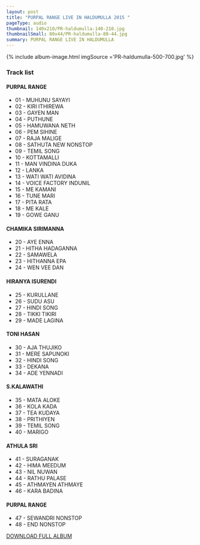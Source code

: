 ```yaml
---
layout: post
title: "PURPAL RANGE LIVE IN HALDUMULLA 2015 "
pageType: audio
thumbnail: 140x210/PR-haldumulla-140-210.jpg
thumbnailSmall: 80x44/PR-haldumulla-80-44.jpg
summary: PURPAL RANGE LIVE IN HALDUMULLA
---
```


<div class="ab-player" data-boourl="https://audioboom.com/publishing/playlist/v3?autoplay=false&boo_content_type=playlist&data_for_content_type=1277882&image_option=small&link_color=%2358d1eb&player_theme=light&show_title=true&src=https%3A%2F%2Fapi.audioboom.com%2Fplaylists%2F1277882-purple-range-live-in-haldumulla-2015" data-boowidth="100%" data-maxheight="285" data-iframestyle="background-color:transparent; display:block; min-width:300px; max-width:700px;" style="background-color:transparent;"></div><script type="text/javascript">(function() { var po = document.createElement("script"); po.type = "text/javascript"; po.async = true; po.src = "https://d15mj6e6qmt1na.cloudfront.net/cdn/embed.js"; var s = document.getElementsByTagName("script")[0]; s.parentNode.insertBefore(po, s); })();</script>

{% include album-image.html imgSource ='PR-haldumulla-500-700.jpg' %}

### Track list

#### PURPAL RANGE

- 01 - MUHUNU SAYAYI
- 02 - KIRI ITHIREWA
- 03 - GAYEN MAN
- 04 - PUTHUNE
- 05 - HAMUWANA NETH 
- 06 - PEM SIHINE
- 07 - RAJA MALIGE
- 08 - SATHUTA NEW NONSTOP
- 09 - TEMIL SONG
- 10 - KOTTAMALLI
- 11 - MAN VINDINA DUKA
- 12 - LANKA 
- 13 - WATI WATI AVIDINA
- 14 - VOICE FACTORY INDUNIL
- 15 - ME KAMANI  
- 16 - TUNE MARI 
- 17 - PITA RATA  
- 18 - ME KALE  
- 19 - GOWE GANU 

#### CHAMIKA SIRIMANNA

- 20 - AYE ENNA  
- 21 - HITHA HADAGANNA  
- 22 - SAMAWELA  
- 23 - HITHANNA EPA 
- 24 - WEN VEE DAN 

#### HIRANYA ISURENDI

- 25 - KURULLANE
- 26 - SUDU ASU
- 27 - HINDI SONG
- 28 - TIKKI TIKIRI 
- 29 - MADE LAGINA

#### TONI HASAN

- 30 - AJA THUJIKO 
- 31 - MERE SAPUNOKI
- 32 - HINDI SONG
- 33 - DEKANA
- 34 - ADE YENNADI

#### S.KALAWATHI

- 35 - MATA ALOKE
- 36 - KOLA KADA
- 37 - TEA KUDAYA
- 38 - PRITHIYEN
- 39 - TEMIL SONG 
- 40 - MARIGO  

#### ATHULA SRI

- 41 - SURAGANAK 
- 42 - HIMA MEEDUM  
- 43 - NIL NUWAN  
- 44 - RATHU PALASE  
- 45 - ATHMAYEN ATHMAYE  
- 46 - KARA BADINA  

#### PURPAL RANGE

- 47 - SEWANDRI NONSTOP  
- 48 - END NONSTOP 




<a 
  href="http://www.mediafire.com/download/3tlcb1wcrtjju86/PURPLE_RANGE_LIVE_IN_HALDUMULLA_2015.rar"
  class="btn" 
  target="_blank">
  DOWNLOAD FULL ALBUM
</a>

